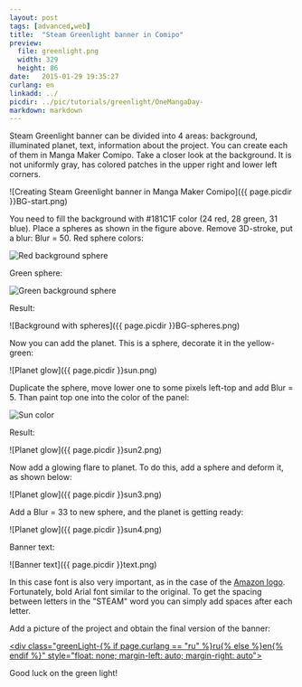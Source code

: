 ```yaml
---
layout: post
tags: [advanced,web]
title:  "Steam Greenlight banner in Comipo"
preview: 
  file: greenlight.png
  width: 329
  height: 86
date:   2015-01-29 19:35:27
curlang: en
linkadd: ../
picdir: ../pic/tutorials/greenlight/OneMangaDay-
markdown: markdown
---
```


Steam Greenlight banner can be divided into 4 areas: background, illuminated planet, text, information about the project. You can create each of them in Manga Maker Comipo. Take a closer look at the background. It is not uniformly gray, has colored patches in the upper right and lower left corners.

![Creating Steam Greenlight banner in Manga Maker Comipo]({{ page.picdir }}BG-start.png)

You need to fill the background with #181C1F color (24 red, 28 green, 31 blue). Place a spheres as shown in the figure above. Remove  3D-stroke, put a blur: Blur = 50. Red sphere colors:

<img src="{{ page.picdir }}BG-red-sphere.png" alt="Red background sphere" class="imgshad">

Green sphere:

<img src="{{ page.picdir }}BG-green-sphere.png" alt="Green background sphere" class="imgshad">

Result:

![Background with spheres]({{ page.picdir }}BG-spheres.png)

Now you can add the planet. This is a sphere, decorate it in the yellow-green:

![Planet glow]({{ page.picdir }}sun.png)

Duplicate the sphere, move lower one to some pixels left-top and add Blur = 5. Than paint top one into the color of the panel:

<img src="{{ page.picdir }}sun-color.png" alt="Sun color" class="imgshad">

Result:

![Planet glow]({{ page.picdir }}sun2.png)

Now add a glowing flare to planet. To do this, add a sphere and deform it, as shown below:

![Planet glow]({{ page.picdir }}sun3.png)

Add a Blur = 33 to new sphere, and the planet is getting ready:

![Planet glow]({{ page.picdir }}sun4.png)

Banner text:

![Banner text]({{ page.picdir }}text.png)

In this case font is also very important, as in the case of the [Amazon logo](amazon-logo.html). Fortunately, bold Arial font similar to the original. To get the spacing between letters in the "STEAM" word you can simply add spaces after each letter.

Add a picture of the project and obtain the final version of the banner:

<a href="http://steamcommunity.com/sharedfiles/filedetails/?id=372656709" target="_blank"><div class="greenLight-{% if page.curlang == "ru" %}ru{% else %}en{% endif %}" style="float: none; margin-left: auto; margin-right: auto"></div></a><div class="clear"></div>

Good luck on the green light!
